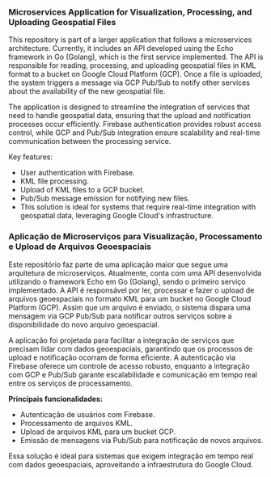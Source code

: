 ### Microservices Application for Visualization, Processing, and Uploading Geospatial Files

This repository is part of a larger application that follows a microservices architecture. Currently, it includes an API developed using the Echo framework in Go (Golang), which is the first service implemented. The API is responsible for reading, processing, and uploading geospatial files in KML format to a bucket on Google Cloud Platform (GCP). Once a file is uploaded, the system triggers a message via GCP Pub/Sub to notify other services about the availability of the new geospatial file.

The application is designed to streamline the integration of services that need to handle geospatial data, ensuring that the upload and notification processes occur efficiently. Firebase authentication provides robust access control, while GCP and Pub/Sub integration ensure scalability and real-time communication between the processing service.

Key features:

- User authentication with Firebase.
- KML file processing.
- Upload of KML files to a GCP bucket.
- Pub/Sub message emission for notifying new files.
- This solution is ideal for systems that require real-time integration with geospatial data, leveraging Google Cloud's infrastructure.

### Aplicação de Microserviços para Visualização, Processamento e Upload de Arquivos Geoespaciais

Este repositório faz parte de uma aplicação maior que segue uma arquitetura de microserviços. Atualmente, conta com uma API desenvolvida utilizando o framework Echo em Go (Golang), sendo o primeiro serviço implementado. A API é responsável por ler, processar e fazer o upload de arquivos geoespaciais no formato KML para um bucket no Google Cloud Platform (GCP). Assim que um arquivo é enviado, o sistema dispara uma mensagem via GCP Pub/Sub para notificar outros serviços sobre a disponibilidade do novo arquivo geoespacial.

A aplicação foi projetada para facilitar a integração de serviços que precisam lidar com dados geoespaciais, garantindo que os processos de upload e notificação ocorram de forma eficiente. A autenticação via Firebase oferece um controle de acesso robusto, enquanto a integração com GCP e Pub/Sub garante escalabilidade e comunicação em tempo real entre os serviços de processamento.

**Principais funcionalidades:**

- Autenticação de usuários com Firebase.
- Processamento de arquivos KML.
- Upload de arquivos KML para um bucket GCP.
- Emissão de mensagens via Pub/Sub para notificação de novos arquivos.

Essa solução é ideal para sistemas que exigem integração em tempo real com dados geoespaciais, aproveitando a infraestrutura do Google Cloud.
